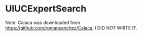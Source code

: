# UIUCExpertSearch

Note: Calaca was downloaded from https://github.com/romansanchez/Calaca, I DID NOT WRITE IT.
